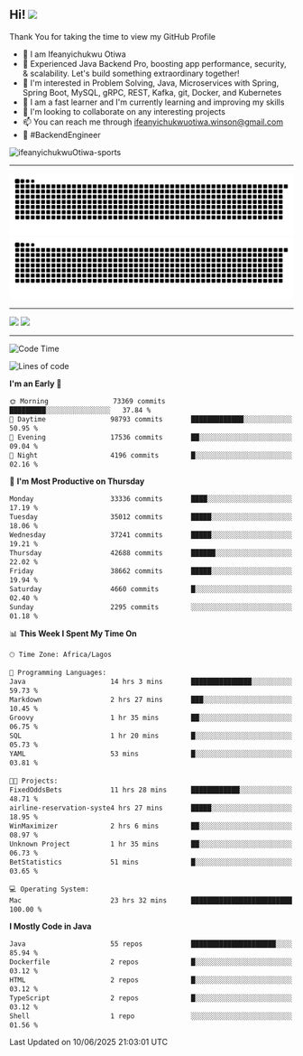 <!-- BLOG-POST-LIST:START --><!-- BLOG-POST-LIST:END -->

## Hi! <img src="https://media.giphy.com/media/hvRJCLFzcasrR4ia7z/giphy.gif" width="4%"> 

Thank You for taking the time to view my GitHub Profile

- 👋 I am Ifeanyichukwu Otiwa
- 🚀 Experienced Java Backend Pro, boosting app performance, security, & scalability. Let's build something extraordinary together!
- 👀 I'm interested in Problem Solving, Java, Microservices with Spring, Spring Boot, MySQL, gRPC, REST, Kafka, git, Docker, and Kubernetes
- 🌱 I am a fast learner and I'm currently learning and improving my skills
- 💞️ I'm looking to collaborate on any interesting projects
- 📫 You can reach me through ifeanyichukwuotiwa.winson@gmail.com
- 🚀 #BackendEngineer

<p align="left" marginTop="10px"> <img src="https://komarev.com/ghpvc/?username=ifeanyichukwuOtiwa-sports&label=Profile%20views&color=0e75b6&style=for-the-badge" alt="ifeanyichukwuOtiwa-sports" /> </p>

***

<!--🐍📈SNAKEGRAPH / 🌐WEBSITE: https://github.com/Platane/snk -->
![github contribution grid snake animation](https://raw.githubusercontent.com/ifeanyichukwuOtiwa-sports/ifeanyichukwuOtiwa-sports/output/github-contribution-grid-snake-dark.svg#gh-dark-mode-only)![github contribution grid snake animation](https://raw.githubusercontent.com/ifeanyichukwuOtiwa-sports/ifeanyichukwuOtiwa-sports/output/github-contribution-grid-snake.svg#gh-light-mode-only)

***

<p float="left">
  <img float="left" src="https://github-readme-stats.vercel.app/api?username=ifeanyichukwuOtiwa-sports&count_private=true&include_all_commits=true&theme=react&show_icons=true" />
  <img float="right" src="https://github-readme-stats.vercel.app/api/top-langs/?username=ifeanyichukwuOtiwa-sports&layout=compact&show_icons=true&theme=react" /> 
</p>

***



<!--START_SECTION:waka-->
![Code Time](http://img.shields.io/badge/Code%20Time-3%2C798%20hrs%2037%20mins-blue)

![Lines of code](https://img.shields.io/badge/From%20Hello%20World%20I%27ve%20Written-52.7%20million%20lines%20of%20code-blue)

**I'm an Early 🐤** 

```text
🌞 Morning                73369 commits       █████████░░░░░░░░░░░░░░░░   37.84 % 
🌆 Daytime                98793 commits       █████████████░░░░░░░░░░░░   50.95 % 
🌃 Evening                17536 commits       ██░░░░░░░░░░░░░░░░░░░░░░░   09.04 % 
🌙 Night                  4196 commits        █░░░░░░░░░░░░░░░░░░░░░░░░   02.16 % 
```
📅 **I'm Most Productive on Thursday** 

```text
Monday                   33336 commits       ████░░░░░░░░░░░░░░░░░░░░░   17.19 % 
Tuesday                  35012 commits       █████░░░░░░░░░░░░░░░░░░░░   18.06 % 
Wednesday                37241 commits       █████░░░░░░░░░░░░░░░░░░░░   19.21 % 
Thursday                 42688 commits       ██████░░░░░░░░░░░░░░░░░░░   22.02 % 
Friday                   38662 commits       █████░░░░░░░░░░░░░░░░░░░░   19.94 % 
Saturday                 4660 commits        █░░░░░░░░░░░░░░░░░░░░░░░░   02.40 % 
Sunday                   2295 commits        ░░░░░░░░░░░░░░░░░░░░░░░░░   01.18 % 
```


📊 **This Week I Spent My Time On** 

```text
🕑︎ Time Zone: Africa/Lagos

💬 Programming Languages: 
Java                     14 hrs 3 mins       ███████████████░░░░░░░░░░   59.73 % 
Markdown                 2 hrs 27 mins       ███░░░░░░░░░░░░░░░░░░░░░░   10.45 % 
Groovy                   1 hr 35 mins        ██░░░░░░░░░░░░░░░░░░░░░░░   06.75 % 
SQL                      1 hr 20 mins        █░░░░░░░░░░░░░░░░░░░░░░░░   05.73 % 
YAML                     53 mins             █░░░░░░░░░░░░░░░░░░░░░░░░   03.81 % 

🐱‍💻 Projects: 
FixedOddsBets            11 hrs 28 mins      ████████████░░░░░░░░░░░░░   48.71 % 
airline-reservation-syste4 hrs 27 mins       █████░░░░░░░░░░░░░░░░░░░░   18.95 % 
WinMaximizer             2 hrs 6 mins        ██░░░░░░░░░░░░░░░░░░░░░░░   08.97 % 
Unknown Project          1 hr 35 mins        ██░░░░░░░░░░░░░░░░░░░░░░░   06.73 % 
BetStatistics            51 mins             █░░░░░░░░░░░░░░░░░░░░░░░░   03.65 % 

💻 Operating System: 
Mac                      23 hrs 32 mins      █████████████████████████   100.00 % 
```

**I Mostly Code in Java** 

```text
Java                     55 repos            █████████████████████░░░░   85.94 % 
Dockerfile               2 repos             █░░░░░░░░░░░░░░░░░░░░░░░░   03.12 % 
HTML                     2 repos             █░░░░░░░░░░░░░░░░░░░░░░░░   03.12 % 
TypeScript               2 repos             █░░░░░░░░░░░░░░░░░░░░░░░░   03.12 % 
Shell                    1 repo              ░░░░░░░░░░░░░░░░░░░░░░░░░   01.56 % 
```




 Last Updated on 10/06/2025 21:03:01 UTC
<!--END_SECTION:waka-->

<!--
<p align="center">
![trophy](https://github-profile-trophy.vercel.app/?username=ifeanyichukwuOtiwa-sports&theme=onedark) (https://github.com/ryo-ma/github-profile-trophy)
</p>
-->

<!---
ifeanyi-otiwa/ifeanyi-otiwa is a ✨ special ✨ repository because its `README.md` (this file) appears on your GitHub profile.
You can click the Preview link to take a look at your changes.
--->
